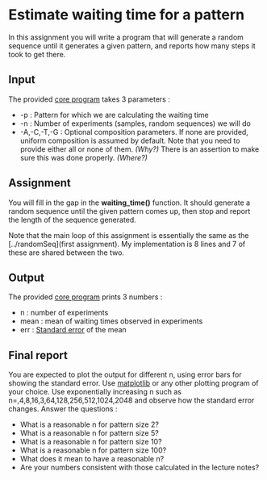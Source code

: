 # Estimate waiting time for a pattern

In this assignment you will write a program that will generate a random sequence until it generates a given pattern, and reports how many steps it took to get there.

## Input

The provided [core program](waitingTime.py) takes 3 parameters :

  * -p : Pattern for which we are calculating the waiting time
  * -n : Number of experiments (samples, random sequences) we will do
  * -A,-C,-T,-G : Optional composition parameters. If none are provided, uniform composition is assumed by default. Note that you need to provide either all or none of them. *(Why?)* There is an assertion to make sure this was done properly. *(Where?)*


## Assignment

You will fill in the gap in the **waiting_time()** function.
It should generate a random sequence until the given pattern comes up, then stop and report the length of the sequence generated.

Note that the main loop of this assignment is essentially the same as the [../randomSeq](first assignment).
My implementation is 8 lines and 7 of these are shared between the two.

## Output

The provided [core program](waitingTime.py) prints 3 numbers :

  * n : number of experiments
  * mean : mean of waiting times observed in experiments
  * err : [Standard error](https://en.wikipedia.org/wiki/Standard_error) of the mean

## Final report

You are expected to plot the output for different n, using error bars for showing the standard error.
Use [matplotlib](http://matplotlib.org/) or any other plotting program of your choice.
Use exponentially increasing n such as n=,4,8,16,3,64,128,256,512,1024,2048 and observe how the standard error changes.
Answer the questions :

  * What is a reasonable n for pattern size 2?
  * What is a reasonable n for pattern size 5?
  * What is a reasonable n for pattern size 10?
  * What is a reasonable n for pattern size 100?
  * What does it mean to have a reasonable n?
  * Are your numbers consistent with those calculated in the lecture notes?
